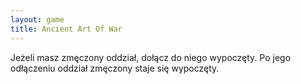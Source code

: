 ```yaml
---
layout: game
title: Ancient Art Of War
---
```


Jeżeli masz zmęczony oddział, dołącz do niego wypoczęty. Po jego 
odłączeniu 
oddział zmęczony staje się wypoczęty.
